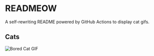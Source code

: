 # READMEOW

A self-rewriting README powered by GitHub Actions to display cat gifs.

## Cats

![Bored Cat GIF](https://media3.giphy.com/media/v1.Y2lkPTlhY2QwMmRhd214ejJpZG5iaG1mMjBybHJxMG9obHhhaGpzNTc5MXRiZDk3bDcyNCZlcD12MV9naWZzX3NlYXJjaCZjdD1n/mlvseq9yvZhba/200.gif)
